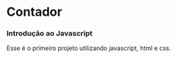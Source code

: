 # Contador

### Introdução ao Javascript

Esse é o primeiro projeto utilizando javascript, html e css.